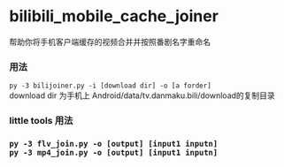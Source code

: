 <h1>bilibili_mobile_cache_joiner</h1>
<p>帮助你将手机客户端缓存的视频合并并按照番剧名字重命名</p>
<h3>用法</h3>
<p><code>py -3 bilijoiner.py -i [download dir] -o [a forder]</code><br>
download dir 为手机上 Android/data/tv.danmaku.bili/download的复制目录
</p>
<h3>little tools 用法<h3>
<p><code>py -3 flv_join.py -o [output] [input1 inputn]</code><br>
<code>py -3 mp4_join.py -o [output] [input1 inputn]</code>
</p>

